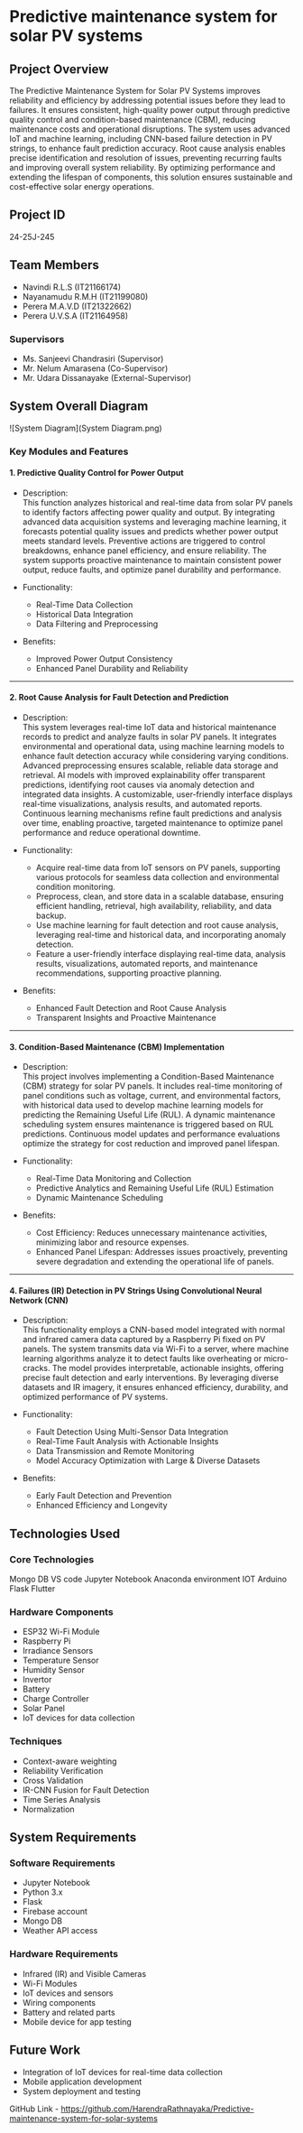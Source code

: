 # Predictive maintenance system for solar PV systems

## Project Overview
The Predictive Maintenance System for Solar PV Systems improves reliability and efficiency by addressing potential issues before they lead to failures. It ensures consistent, high-quality power output through predictive quality control and condition-based maintenance (CBM), reducing maintenance costs and operational disruptions. The system uses advanced IoT and machine learning, including CNN-based failure detection in PV strings, to enhance fault prediction accuracy. Root cause analysis enables precise identification and resolution of issues, preventing recurring faults and improving overall system reliability. By optimizing performance and extending the lifespan of components, this solution ensures sustainable and cost-effective solar energy operations.

## Project ID
24-25J-245

## Team Members
- Navindi R.L.S (IT21166174)
- Nayanamudu R.M.H (IT21199080)
- Perera M.A.V.D (IT21322662)
- Perera U.V.S.A (IT21164958)

### Supervisors
- Ms. Sanjeevi Chandrasiri (Supervisor)
- Mr. Nelum Amarasena (Co-Supervisor)
- Mr. Udara Dissanayake (External-Supervisor)

## System Overall Diagram

![System Diagram](System Diagram.png)

### Key Modules and Features

#### 1. Predictive Quality Control for Power Output
- Description:  
  This function analyzes historical and real-time data from solar PV panels to identify factors affecting power quality and output. By integrating advanced data acquisition systems and leveraging machine learning, it forecasts potential quality issues and predicts whether power output meets standard levels. Preventive actions are triggered to control breakdowns, enhance panel efficiency, and ensure reliability. The system supports proactive maintenance to maintain consistent power output, reduce faults, and optimize panel durability and performance.

- Functionality:  
  - Real-Time Data Collection  
  - Historical Data Integration  
  - Data Filtering and Preprocessing  

- Benefits:  
  - Improved Power Output Consistency  
  - Enhanced Panel Durability and Reliability  

---

#### 2. Root Cause Analysis for Fault Detection and Prediction
- Description:  
  This system leverages real-time IoT data and historical maintenance records to predict and analyze faults in solar PV panels. It integrates environmental and operational data, using machine learning models to enhance fault detection accuracy while considering varying conditions. Advanced preprocessing ensures scalable, reliable data storage and retrieval. AI models with improved explainability offer transparent predictions, identifying root causes via anomaly detection and integrated data insights. A customizable, user-friendly interface displays real-time visualizations, analysis results, and automated reports. Continuous learning mechanisms refine fault predictions and analysis over time, enabling proactive, targeted maintenance to optimize panel performance and reduce operational downtime.

- Functionality:  
  - Acquire real-time data from IoT sensors on PV panels, supporting various protocols for seamless data collection and environmental condition monitoring.  
  - Preprocess, clean, and store data in a scalable database, ensuring efficient handling, retrieval, high availability, reliability, and data backup.  
  - Use machine learning for fault detection and root cause analysis, leveraging real-time and historical data, and incorporating anomaly detection.  
  - Feature a user-friendly interface displaying real-time data, analysis results, visualizations, automated reports, and maintenance recommendations, supporting proactive planning.  

- Benefits:  
  - Enhanced Fault Detection and Root Cause Analysis  
  - Transparent Insights and Proactive Maintenance  

---

#### 3. Condition-Based Maintenance (CBM) Implementation
- Description:  
  This project involves implementing a Condition-Based Maintenance (CBM) strategy for solar PV panels. It includes real-time monitoring of panel conditions such as voltage, current, and environmental factors, with historical data used to develop machine learning models for predicting the Remaining Useful Life (RUL). A dynamic maintenance scheduling system ensures maintenance is triggered based on RUL predictions. Continuous model updates and performance evaluations optimize the strategy for cost reduction and improved panel lifespan.

- Functionality:  
  - Real-Time Data Monitoring and Collection  
  - Predictive Analytics and Remaining Useful Life (RUL) Estimation  
  - Dynamic Maintenance Scheduling  

- Benefits:  
  - Cost Efficiency: Reduces unnecessary maintenance activities, minimizing labor and resource expenses.  
  - Enhanced Panel Lifespan: Addresses issues proactively, preventing severe degradation and extending the operational life of panels.  

---

#### 4. Failures (IR) Detection in PV Strings Using Convolutional Neural Network (CNN)
- Description:  
  This functionality employs a CNN-based model integrated with normal and infrared camera data captured by a Raspberry Pi fixed on PV panels. The system transmits data via Wi-Fi to a server, where machine learning algorithms analyze it to detect faults like overheating or micro-cracks. The model provides interpretable, actionable insights, offering precise fault detection and early interventions. By leveraging diverse datasets and IR imagery, it ensures enhanced efficiency, durability, and optimized performance of PV systems.

- Functionality:  
  - Fault Detection Using Multi-Sensor Data Integration  
  - Real-Time Fault Analysis with Actionable Insights  
  - Data Transmission and Remote Monitoring  
  - Model Accuracy Optimization with Large & Diverse Datasets  

- Benefits:  
  - Early Fault Detection and Prevention  
  - Enhanced Efficiency and Longevity  

## Technologies Used
### Core Technologies
Mongo DB
VS code
Jupyter Notebook
Anaconda environment
IOT
Arduino
Flask
Flutter

### Hardware Components
- ESP32 Wi-Fi Module
- Raspberry Pi
- Irradiance Sensors
- Temperature Sensor
- Humidity Sensor
- Invertor
- Battery
- Charge Controller
- Solar Panel
- IoT devices for data collection

### Techniques
- Context-aware weighting 
- Reliability Verification
- Cross Validation
- IR-CNN Fusion for Fault Detection
- Time Series Analysis
- Normalization

## System Requirements
### Software Requirements
- Jupyter Notebook
- Python 3.x
- Flask
- Firebase account
- Mongo DB
- Weather API access

### Hardware Requirements
- Infrared (IR) and Visible Cameras
- Wi-Fi Modules
- IoT devices and sensors
- Wiring components
- Battery and related parts
- Mobile device for app testing

## Future Work
- Integration of IoT devices for real-time data collection
- Mobile application development
- System deployment and testing

GitHub Link - https://github.com/HarendraRathnayaka/Predictive-maintenance-system-for-solar-systems
